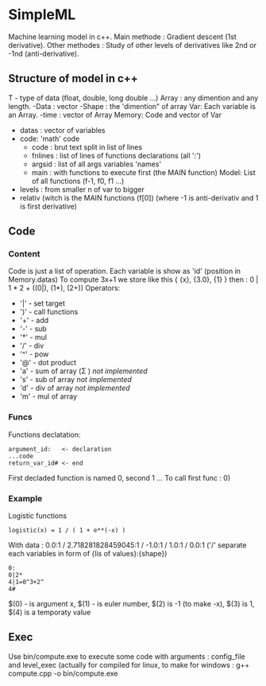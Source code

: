 #       SimpleML
Machine learning model in c++. Main methode : Gradient descent (1st derivative).
Other methodes : Study of other levels of derivatives like 2nd or -1nd (anti-derivative).

## Structure of model in c++
T - type of data (float, double, long double ...)
Array : any dimention and any length.
  -Data : vector<type>
  -Shape : the 'dimention" of array
Var: Each variable is an Array.
  -time : vector of Array<T>
Memory: Code and vector of Var<T>
  - datas : vector of variables
  - code: 'math' code
    - code : brut text split in list of lines
    - fnlines : list of lines of functions declarations (all ':')
    - argsid : list of all args variables 'names'
    - main : with functions to execute first (the MAIN function)
Model: List of all functions (f-1, f0, f1 ...)
  - levels : from smaller n of var to bigger
  - relativ (witch is the MAIN functions (f[0]) (where -1 is anti-derivativ and 1 is first derivative)

## Code
### Content
Code is just a list of operation. Each variable is show as 'id' (position in Memory.datas)
To compute 3x+1 we store like this { {x}, {3.0}, {1} } then : 0 | 1 * 2 +  ((0|), (1*), (2+))
Operators:
  - '|' - set target
  - ')' - call functions
  - '+' - add
  - '-' - sub
  - '*' - mul
  - '/' - div
  - '^' - pow
  - '@' - dot product
  - 'a' - sum of array (Σ ) *not implemented*
  - 's' - sub of array *not implemented*
  - 'd' - div of array *not implemented*
  - 'm' - mul of array
### Funcs
Functions declatation:

```
argument_id:   <- declaration
...code
return_var_id# <- end
```

First decladed function is named 0, second 1 ...
To call first func : 0)

### Example 
Logistic functions
```
logistic(x) = 1 / ( 1 + e**(-x) )
```
With data : 0.0:1 / 2.718281828459045:1 / -1.0:1 / 1.0:1 / 0.0:1   ('/' separate each variables in form of {lis of values}:{shape})
```
0:
0|2*
4|1=0^3+2^
4#
```
$(0) - is argument x, $(1) - is euler number, $(2) is -1 (to make -x), $(3) is 1, $(4) is a temporaty value

## Exec
Use bin/compute.exe to execute some code with arguments : config_file and level_exec  (actually for compiled for linux, to make for windows : g++ compute.cpp -o bin/compute.exe
